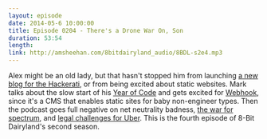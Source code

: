 ```yaml
---
layout: episode
date: 2014-05-6 10:00:00
title: Episode 0204 - There's a Drone War On, Son
duration: 53:54
length:
link: http://amsheehan.com/8bitdairyland_audio/8BDL-s2e4.mp3
---
```


Alex might be an old lady, but that hasn't stopped him from launching [a new blog for the Hackerati], or from being excited about static websites. Mark talks about the slow start of his [Year of Code] and gets excited for [Webhook], since it's a CMS that enables static sites for baby non-engineer types. Then the podcast goes full negative on net neutrality badness, [the war for spectrum], and [legal challenges for Uber]. This is the fourth episode of 8-Bit Dairyland's second season.


[a new blog for the Hackerati]: http://www.thehackerati.com/blog/
[Year of Code]: http://alexkrupp.typepad.com/sensemaking/2013/11/2012-my-year-of-code.html
[Webhook]: http://www.webhook.com/
[the war for spectrum]: http://arstechnica.com/business/2014/04/att-hates-plan-to-help-small-carriers-threatens-protest-of-fcc-auction/
[legal challenges for Uber]: http://www.theverge.com/2014/4/27/5659230/latest-anti-tech-protest-targets-uber-by-blocking-cars-in-seattle
